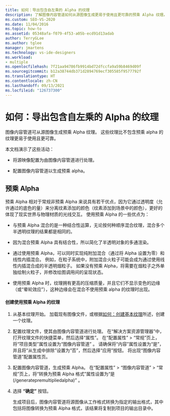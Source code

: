 ```yaml
---
title: 如何：导出包含自左乘的 Alpha 的纹理
description: 了解图像内容管道如何从源图像生成更易于使用且更可靠的预乘 Alpha 纹理。
ms.custom: SEO-VS-2020
ms.date: 11/04/2016
ms.topic: how-to
ms.assetid: 05348afa-f079-4f53-a05b-ecd91d13adab
author: TerryGLee
ms.author: tglee
manager: jmartens
ms.technology: vs-ide-designers
ms.workload:
- multiple
ms.openlocfilehash: 7f21aa94786fb9914bd72dfccfa9a59b8469d09f
ms.sourcegitcommit: b12a38744db371d2894769ecf305585f9577792f
ms.translationtype: HT
ms.contentlocale: zh-CN
ms.lasthandoff: 09/13/2021
ms.locfileid: "126737300"
---
```

# <a name="how-to-export-a-texture-that-has-premultiplied-alpha"></a>如何：导出包含自左乘的 Alpha 的纹理

图像内容管道可从源图像生成预乘 Alpha 纹理。 这些纹理比不包含预乘 alpha 的纹理更易于使用且更可靠。

本文档演示了这些活动：

- 将源映像配置为由图像内容管道进行处理。

- 配置图像内容管道以生成预乘 alpha。

## <a name="premultiplied-alpha"></a>预乘 Alpha
预乘 Alpha 相对于常规非预乘 Alpha 来说具有若干优点，因为它通过透明度（允许通过的底色的量）来分离纹素添加的颜色（纹素添加到场景中的颜色），更好的体现了现实世界与物理材质的光线交互。 使用预乘 Alpha 的一些优点为：

- 与预乘 Alpha 混合的是一种结合性运算，无论按何种顺序混合纹理，混合多个半透明纹理的结果都是相同的。

- 因为混合预乘 Alpha 具有结合性，所以简化了半透明对象的多通渲染。

- 通过使用预乘 Alpha，可以同时实现纯附加混合（通过将 Alpha 设置为零）和线性内插混合。 例如，在粒子系统中，附加混合火粒子可能会成为通过使用线性内插混合成的半透明烟粒子。 如果没有预乘 Alpha，将需要在烟粒子之外单独绘制火粒子，并修改绘图调用间的呈现状态。

- 使用预乘 Alpha 时，纹理拥有更高的压缩质量，并且它们不显示变色的边缘（或“晕轮效应”），这种边缘会在混合不使用预乘 alpha 的纹理时出现。

#### <a name="to-create-a-texture-that-uses-premultiplied-alpha"></a>创建使用预乘 Alpha 的纹理

1. 从基本纹理开始。 加载现有图像文件，或根据[如何：创建基本纹理](../designers/how-to-create-a-basic-texture.md)所述，创建一个纹理。

2. 配置纹理文件，使其由图像内容管道进行处理。 在“解决方案资源管理器”中，打开纹理文件的快捷菜单，然后选择“属性”。 在“配置属性” > “常规”页上，将“项目类型”属性设置为“图像内容管道”   。 请确保将“内容”属性设置为“是”，并且将“从生成中排除”设置为“否”，然后选择“应用”按钮。 将出现“图像内容管道”配置属性页。

3. 配置图像内容管道，生成预乘 Alpha。 在“配置属性” > “图像内容管道” > “常规”页上，将“转换为预乘 Alpha 格式”属性设置为“是 (/generatepremultipliedalpha)”    。

4. 选择 **“确定”** 按钮。

   生成项目后，图像内容管道将源图像从工作格式转换为指定的输出格式，其中包括将图像转换为预乘 Alpha 格式，该结果将复制到项目的输出目录中。